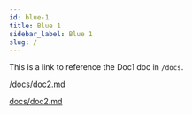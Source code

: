 ```yaml
---
id: blue-1
title: Blue 1
sidebar_label: Blue 1
slug: /
---
```


This is a link to reference the Doc1 doc in `/docs`. 

[/docs/doc2.md](/docs/doc2.md)

[docs/doc2.md](docs/doc2.md)